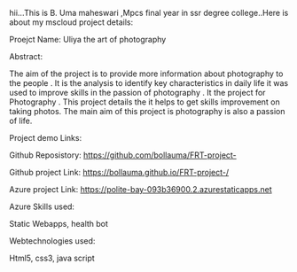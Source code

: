 hii...This is B. Uma maheswari ,Mpcs final year in ssr degree college..Here is about my mscloud project details:

Proejct Name: Uliya the art of photography

Abstract:

The aim of the project is to provide more information about photography to the people . It is the analysis to identify key characteristics in daily life 
it was used to improve skills in the passion of photography . It the project for Photography . 
This project details the it helps to get skills improvement on taking photos. The main aim of this project is photography is also a passion of life.

Project demo Links:

Github Reposistory: https://github.com/bollauma/FRT-project-

Github project Link: https://bollauma.github.io/FRT-project-/

Azure project Link: https://polite-bay-093b36900.2.azurestaticapps.net

Azure Skills used:

Static Webapps,
health bot

Webtechnologies used:

Html5,
css3,
java script
